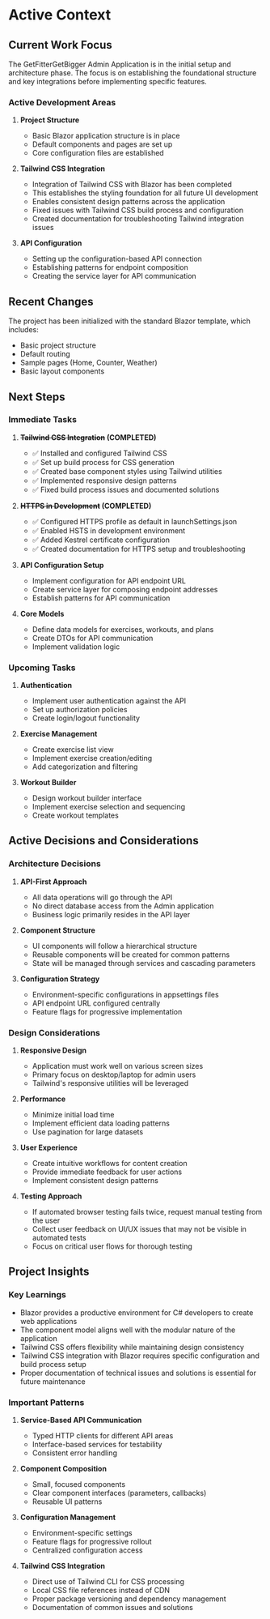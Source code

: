 # Active Context

## Current Work Focus

The GetFitterGetBigger Admin Application is in the initial setup and architecture phase. The focus is on establishing the foundational structure and key integrations before implementing specific features.

### Active Development Areas

1. **Project Structure**
   - Basic Blazor application structure is in place
   - Default components and pages are set up
   - Core configuration files are established

2. **Tailwind CSS Integration**
   - Integration of Tailwind CSS with Blazor has been completed
   - This establishes the styling foundation for all future UI development
   - Enables consistent design patterns across the application
   - Fixed issues with Tailwind CSS build process and configuration
   - Created documentation for troubleshooting Tailwind integration issues

3. **API Configuration**
   - Setting up the configuration-based API connection
   - Establishing patterns for endpoint composition
   - Creating the service layer for API communication

## Recent Changes

The project has been initialized with the standard Blazor template, which includes:

- Basic project structure
- Default routing
- Sample pages (Home, Counter, Weather)
- Basic layout components

## Next Steps

### Immediate Tasks

1. **~~Tailwind CSS Integration~~ (COMPLETED)**
   - ✅ Installed and configured Tailwind CSS
   - ✅ Set up build process for CSS generation
   - ✅ Created base component styles using Tailwind utilities
   - ✅ Implemented responsive design patterns
   - ✅ Fixed build process issues and documented solutions

2. **~~HTTPS in Development~~ (COMPLETED)**
   - ✅ Configured HTTPS profile as default in launchSettings.json
   - ✅ Enabled HSTS in development environment
   - ✅ Added Kestrel certificate configuration
   - ✅ Created documentation for HTTPS setup and troubleshooting

3. **API Configuration Setup**
   - Implement configuration for API endpoint URL
   - Create service layer for composing endpoint addresses
   - Establish patterns for API communication

4. **Core Models**
   - Define data models for exercises, workouts, and plans
   - Create DTOs for API communication
   - Implement validation logic

### Upcoming Tasks

1. **Authentication**
   - Implement user authentication against the API
   - Set up authorization policies
   - Create login/logout functionality

2. **Exercise Management**
   - Create exercise list view
   - Implement exercise creation/editing
   - Add categorization and filtering

3. **Workout Builder**
   - Design workout builder interface
   - Implement exercise selection and sequencing
   - Create workout templates

## Active Decisions and Considerations

### Architecture Decisions

1. **API-First Approach**
   - All data operations will go through the API
   - No direct database access from the Admin application
   - Business logic primarily resides in the API layer

2. **Component Structure**
   - UI components will follow a hierarchical structure
   - Reusable components will be created for common patterns
   - State will be managed through services and cascading parameters

3. **Configuration Strategy**
   - Environment-specific configurations in appsettings files
   - API endpoint URL configured centrally
   - Feature flags for progressive implementation

### Design Considerations

1. **Responsive Design**
   - Application must work well on various screen sizes
   - Primary focus on desktop/laptop for admin users
   - Tailwind's responsive utilities will be leveraged

2. **Performance**
   - Minimize initial load time
   - Implement efficient data loading patterns
   - Use pagination for large datasets

3. **User Experience**
   - Create intuitive workflows for content creation
   - Provide immediate feedback for user actions
   - Implement consistent design patterns

4. **Testing Approach**
   - If automated browser testing fails twice, request manual testing from the user
   - Collect user feedback on UI/UX issues that may not be visible in automated tests
   - Focus on critical user flows for thorough testing

## Project Insights

### Key Learnings

- Blazor provides a productive environment for C# developers to create web applications
- The component model aligns well with the modular nature of the application
- Tailwind CSS offers flexibility while maintaining design consistency
- Tailwind CSS integration with Blazor requires specific configuration and build process setup
- Proper documentation of technical issues and solutions is essential for future maintenance

### Important Patterns

1. **Service-Based API Communication**
   - Typed HTTP clients for different API areas
   - Interface-based services for testability
   - Consistent error handling

2. **Component Composition**
   - Small, focused components
   - Clear component interfaces (parameters, callbacks)
   - Reusable UI patterns

3. **Configuration Management**
   - Environment-specific settings
   - Feature flags for progressive rollout
   - Centralized configuration access

4. **Tailwind CSS Integration**
   - Direct use of Tailwind CLI for CSS processing
   - Local CSS file references instead of CDN
   - Proper package versioning and dependency management
   - Documentation of common issues and solutions
